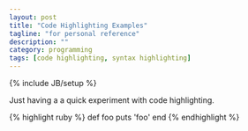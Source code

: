 ```yaml
---
layout: post
title: "Code Highlighting Examples"
tagline: "for personal reference"
description: ""
category: programming
tags: [code highlighting, syntax highlighting]
---
```

{% include JB/setup %}

Just having a a quick experiment with code highlighting.

{% highlight ruby %}
def foo
  puts 'foo'
end
{% endhighlight %}